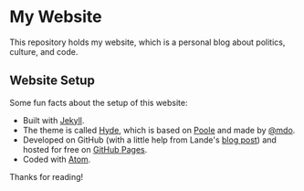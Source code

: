 # My Website

This repository holds my website, which is a personal blog about politics, culture, and code.

## Website Setup

Some fun facts about the setup of this website:

* Built with [Jekyll](http://jekyllrb.com).
* The theme is called [Hyde](http://hyde.getpoole.com/), which is based on [Poole](http://getpoole.com/) and made by [@mdo](https://twitter.com/mdo).
* Developed on GitHub (with a little help from Lande's [blog post](http://joshualande.com/jekyll-github-pages-poole/)) and hosted for free on [GitHub Pages](https://pages.github.com).
* Coded with [Atom](https://atom.io/).

Thanks for reading!
